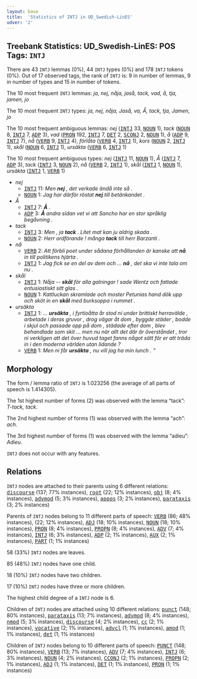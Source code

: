 ```yaml
---
layout: base
title:  'Statistics of INTJ in UD_Swedish-LinES'
udver: '2'
---
```


## Treebank Statistics: UD_Swedish-LinES: POS Tags: `INTJ`

There are 43 `INTJ` lemmas (0%), 44 `INTJ` types (0%) and 178 `INTJ` tokens (0%).
Out of 17 observed tags, the rank of `INTJ` is: 9 in number of lemmas, 9 in number of types and 15 in number of tokens.

The 10 most frequent `INTJ` lemmas: <em>ja, nej, nåja, jaså, tack, vad, å, tja, jamen, jo</em>

The 10 most frequent `INTJ` types:  <em>ja, nej, nåja, Jaså, va, Å, tack, tja, Jamen, jo</em>

The 10 most frequent ambiguous lemmas: <em>nej</em> (<tt><a href="sv_lines-pos-INTJ.html">INTJ</a></tt> 33, <tt><a href="sv_lines-pos-NOUN.html">NOUN</a></tt> 1), <em>tack</em> (<tt><a href="sv_lines-pos-NOUN.html">NOUN</a></tt> 8, <tt><a href="sv_lines-pos-INTJ.html">INTJ</a></tt> 7, <tt><a href="sv_lines-pos-ADP.html">ADP</a></tt> 3), <em>vad</em> (<tt><a href="sv_lines-pos-PRON.html">PRON</a></tt> 192, <tt><a href="sv_lines-pos-INTJ.html">INTJ</a></tt> 7, <tt><a href="sv_lines-pos-DET.html">DET</a></tt> 2, <tt><a href="sv_lines-pos-SCONJ.html">SCONJ</a></tt> 2, <tt><a href="sv_lines-pos-NOUN.html">NOUN</a></tt> 1), <em>å</em> (<tt><a href="sv_lines-pos-ADP.html">ADP</a></tt> 9, <tt><a href="sv_lines-pos-INTJ.html">INTJ</a></tt> 7), <em>nå</em> (<tt><a href="sv_lines-pos-VERB.html">VERB</a></tt> 9, <tt><a href="sv_lines-pos-INTJ.html">INTJ</a></tt> 4), <em>förlåta</em> (<tt><a href="sv_lines-pos-VERB.html">VERB</a></tt> 4, <tt><a href="sv_lines-pos-INTJ.html">INTJ</a></tt> 1), <em>kors</em> (<tt><a href="sv_lines-pos-NOUN.html">NOUN</a></tt> 2, <tt><a href="sv_lines-pos-INTJ.html">INTJ</a></tt> 1), <em>skål</em> (<tt><a href="sv_lines-pos-NOUN.html">NOUN</a></tt> 6, <tt><a href="sv_lines-pos-INTJ.html">INTJ</a></tt> 1), <em>ursäkta</em> (<tt><a href="sv_lines-pos-VERB.html">VERB</a></tt> 6, <tt><a href="sv_lines-pos-INTJ.html">INTJ</a></tt> 1)

The 10 most frequent ambiguous types:  <em>nej</em> (<tt><a href="sv_lines-pos-INTJ.html">INTJ</a></tt> 11, <tt><a href="sv_lines-pos-NOUN.html">NOUN</a></tt> 1), <em>Å</em> (<tt><a href="sv_lines-pos-INTJ.html">INTJ</a></tt> 7, <tt><a href="sv_lines-pos-ADP.html">ADP</a></tt> 3), <em>tack</em> (<tt><a href="sv_lines-pos-INTJ.html">INTJ</a></tt> 3, <tt><a href="sv_lines-pos-NOUN.html">NOUN</a></tt> 2), <em>nå</em> (<tt><a href="sv_lines-pos-VERB.html">VERB</a></tt> 2, <tt><a href="sv_lines-pos-INTJ.html">INTJ</a></tt> 1), <em>skål</em> (<tt><a href="sv_lines-pos-INTJ.html">INTJ</a></tt> 1, <tt><a href="sv_lines-pos-NOUN.html">NOUN</a></tt> 1), <em>ursäkta</em> (<tt><a href="sv_lines-pos-INTJ.html">INTJ</a></tt> 1, <tt><a href="sv_lines-pos-VERB.html">VERB</a></tt> 1)


* <em>nej</em>
  * <tt><a href="sv_lines-pos-INTJ.html">INTJ</a></tt> 11: <em>Men <b>nej</b> , det verkade ändå inte så .</em>
  * <tt><a href="sv_lines-pos-NOUN.html">NOUN</a></tt> 1: <em>Jag har därför röstat <b>nej</b> till betänkandet .</em>
* <em>Å</em>
  * <tt><a href="sv_lines-pos-INTJ.html">INTJ</a></tt> 7: <em><b>Å</b> .</em>
  * <tt><a href="sv_lines-pos-ADP.html">ADP</a></tt> 3: <em><b>Å</b> andra sidan vet vi att Sancho har en stor språklig begåvning .</em>
* <em>tack</em>
  * <tt><a href="sv_lines-pos-INTJ.html">INTJ</a></tt> 3: <em>Men , ja <b>tack</b> . Litet mat kan ju aldrig skada .</em>
  * <tt><a href="sv_lines-pos-NOUN.html">NOUN</a></tt> 2: <em>Herr ordförande ! många <b>tack</b> till herr Barzanti .</em>
* <em>nå</em>
  * <tt><a href="sv_lines-pos-VERB.html">VERB</a></tt> 2: <em>Att förbli poet under sådana förhållanden är kanske att <b>nå</b> in till politikens hjärta .</em>
  * <tt><a href="sv_lines-pos-INTJ.html">INTJ</a></tt> 1: <em>Jag fick se en del av dem och ... <b>nå</b> , det ska vi inte tala om nu .</em>
* <em>skål</em>
  * <tt><a href="sv_lines-pos-INTJ.html">INTJ</a></tt> 1: <em>Nåja -- <b>skål</b> för alla galningar ! sade Wentz och fattade entusiastiskt sitt glas .</em>
  * <tt><a href="sv_lines-pos-NOUN.html">NOUN</a></tt> 1: <em>Kattluckan skramlade och moster Petunias hand dök upp och sköt in en <b>skål</b> med burksoppa i rummet .</em>
* <em>ursäkta</em>
  * <tt><a href="sv_lines-pos-INTJ.html">INTJ</a></tt> 1: <em>... <b>ursäkta</b> , i fyrtioåtta år stod ni under brittiskt herravälde , arbetade i deras gruvor , drog vägar åt dom , byggde städer , bodde i skjul och passade opp på dom , städade efter dom , blev behandlade som skit ... men nu när allt det där är överståndet , tror ni verkligen att det över huvud taget fanns något sätt för er att träda in i den moderna världen utan lidande ?</em>
  * <tt><a href="sv_lines-pos-VERB.html">VERB</a></tt> 1: <em>Men ni får <b>ursäkta</b> , nu vill jag ha min lunch . "</em>

## Morphology

The form / lemma ratio of `INTJ` is 1.023256 (the average of all parts of speech is 1.414305).

The 1st highest number of forms (2) was observed with the lemma “tack”: <em>T-tack, tack</em>.

The 2nd highest number of forms (1) was observed with the lemma “ach”: <em>ach</em>.

The 3rd highest number of forms (1) was observed with the lemma “adieu”: <em>Adieu</em>.

`INTJ` does not occur with any features.


## Relations

`INTJ` nodes are attached to their parents using 6 different relations: <tt><a href="sv_lines-dep-discourse.html">discourse</a></tt> (137; 77% instances), <tt><a href="sv_lines-dep-root.html">root</a></tt> (22; 12% instances), <tt><a href="sv_lines-dep-obj.html">obj</a></tt> (8; 4% instances), <tt><a href="sv_lines-dep-advmod.html">advmod</a></tt> (5; 3% instances), <tt><a href="sv_lines-dep-appos.html">appos</a></tt> (3; 2% instances), <tt><a href="sv_lines-dep-parataxis.html">parataxis</a></tt> (3; 2% instances)

Parents of `INTJ` nodes belong to 11 different parts of speech: <tt><a href="sv_lines-pos-VERB.html">VERB</a></tt> (86; 48% instances),  (22; 12% instances), <tt><a href="sv_lines-pos-ADJ.html">ADJ</a></tt> (18; 10% instances), <tt><a href="sv_lines-pos-NOUN.html">NOUN</a></tt> (18; 10% instances), <tt><a href="sv_lines-pos-PRON.html">PRON</a></tt> (8; 4% instances), <tt><a href="sv_lines-pos-PROPN.html">PROPN</a></tt> (8; 4% instances), <tt><a href="sv_lines-pos-ADV.html">ADV</a></tt> (7; 4% instances), <tt><a href="sv_lines-pos-INTJ.html">INTJ</a></tt> (6; 3% instances), <tt><a href="sv_lines-pos-ADP.html">ADP</a></tt> (2; 1% instances), <tt><a href="sv_lines-pos-AUX.html">AUX</a></tt> (2; 1% instances), <tt><a href="sv_lines-pos-PART.html">PART</a></tt> (1; 1% instances)

58 (33%) `INTJ` nodes are leaves.

85 (48%) `INTJ` nodes have one child.

18 (10%) `INTJ` nodes have two children.

17 (10%) `INTJ` nodes have three or more children.

The highest child degree of a `INTJ` node is 6.

Children of `INTJ` nodes are attached using 10 different relations: <tt><a href="sv_lines-dep-punct.html">punct</a></tt> (148; 80% instances), <tt><a href="sv_lines-dep-parataxis.html">parataxis</a></tt> (13; 7% instances), <tt><a href="sv_lines-dep-advmod.html">advmod</a></tt> (8; 4% instances), <tt><a href="sv_lines-dep-nmod.html">nmod</a></tt> (5; 3% instances), <tt><a href="sv_lines-dep-discourse.html">discourse</a></tt> (4; 2% instances), <tt><a href="sv_lines-dep-cc.html">cc</a></tt> (2; 1% instances), <tt><a href="sv_lines-dep-vocative.html">vocative</a></tt> (2; 1% instances), <tt><a href="sv_lines-dep-advcl.html">advcl</a></tt> (1; 1% instances), <tt><a href="sv_lines-dep-amod.html">amod</a></tt> (1; 1% instances), <tt><a href="sv_lines-dep-det.html">det</a></tt> (1; 1% instances)

Children of `INTJ` nodes belong to 10 different parts of speech: <tt><a href="sv_lines-pos-PUNCT.html">PUNCT</a></tt> (148; 80% instances), <tt><a href="sv_lines-pos-VERB.html">VERB</a></tt> (13; 7% instances), <tt><a href="sv_lines-pos-ADV.html">ADV</a></tt> (7; 4% instances), <tt><a href="sv_lines-pos-INTJ.html">INTJ</a></tt> (6; 3% instances), <tt><a href="sv_lines-pos-NOUN.html">NOUN</a></tt> (4; 2% instances), <tt><a href="sv_lines-pos-CCONJ.html">CCONJ</a></tt> (2; 1% instances), <tt><a href="sv_lines-pos-PROPN.html">PROPN</a></tt> (2; 1% instances), <tt><a href="sv_lines-pos-ADJ.html">ADJ</a></tt> (1; 1% instances), <tt><a href="sv_lines-pos-DET.html">DET</a></tt> (1; 1% instances), <tt><a href="sv_lines-pos-PRON.html">PRON</a></tt> (1; 1% instances)

